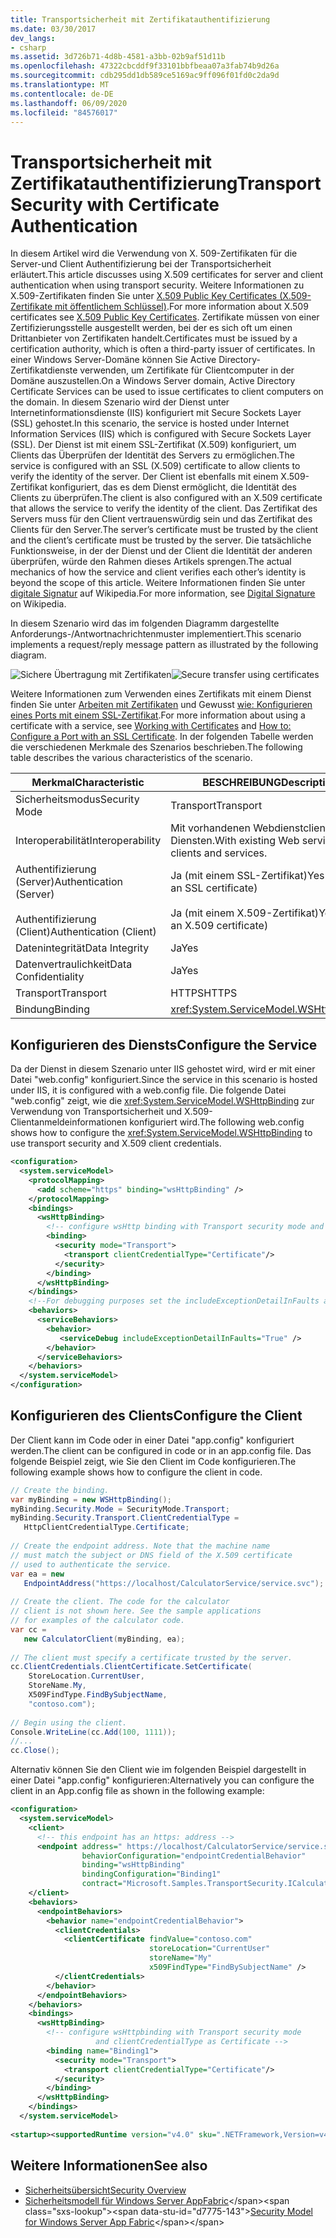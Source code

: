 ```yaml
---
title: Transportsicherheit mit Zertifikatauthentifizierung
ms.date: 03/30/2017
dev_langs:
- csharp
ms.assetid: 3d726b71-4d8b-4581-a3bb-02b9af51d11b
ms.openlocfilehash: 47322cbcddf9f33101bbfbeaa07a3fab74b9d26a
ms.sourcegitcommit: cdb295dd1db589ce5169ac9ff096f01fd0c2da9d
ms.translationtype: MT
ms.contentlocale: de-DE
ms.lasthandoff: 06/09/2020
ms.locfileid: "84576017"
---
```

# <a name="transport-security-with-certificate-authentication"></a><span data-ttu-id="d7775-102">Transportsicherheit mit Zertifikatauthentifizierung</span><span class="sxs-lookup"><span data-stu-id="d7775-102">Transport Security with Certificate Authentication</span></span>

<span data-ttu-id="d7775-103">In diesem Artikel wird die Verwendung von X. 509-Zertifikaten für die Server-und Client Authentifizierung bei der Transportsicherheit erläutert.</span><span class="sxs-lookup"><span data-stu-id="d7775-103">This article discusses using X.509 certificates for server and client authentication when using transport security.</span></span> <span data-ttu-id="d7775-104">Weitere Informationen zu X.509-Zertifikaten finden Sie unter [X.509 Public Key Certificates (X.509-Zertifikate mit öffentlichem Schlüssel)](/windows/desktop/SecCertEnroll/about-x-509-public-key-certificates).</span><span class="sxs-lookup"><span data-stu-id="d7775-104">For more information about X.509 certificates see [X.509 Public Key Certificates](/windows/desktop/SecCertEnroll/about-x-509-public-key-certificates).</span></span> <span data-ttu-id="d7775-105">Zertifikate müssen von einer Zertifizierungsstelle ausgestellt werden, bei der es sich oft um einen Drittanbieter von Zertifikaten handelt.</span><span class="sxs-lookup"><span data-stu-id="d7775-105">Certificates must be issued by a certification authority, which is often a third-party issuer of certificates.</span></span> <span data-ttu-id="d7775-106">In einer Windows Server-Domäne können Sie Active Directory-Zertifikatdienste verwenden, um Zertifikate für Clientcomputer in der Domäne auszustellen.</span><span class="sxs-lookup"><span data-stu-id="d7775-106">On a Windows Server domain, Active Directory Certificate Services can be used to issue certificates to client computers on the domain.</span></span> <span data-ttu-id="d7775-107">In diesem Szenario wird der Dienst unter Internetinformationsdienste (IIS) konfiguriert mit Secure Sockets Layer (SSL) gehostet.</span><span class="sxs-lookup"><span data-stu-id="d7775-107">In this scenario, the service is hosted under Internet Information Services (IIS) which is configured with Secure Sockets Layer (SSL).</span></span> <span data-ttu-id="d7775-108">Der Dienst ist mit einem SSL-Zertifikat (X.509) konfiguriert, um Clients das Überprüfen der Identität des Servers zu ermöglichen.</span><span class="sxs-lookup"><span data-stu-id="d7775-108">The service is configured with an SSL (X.509) certificate to allow clients to verify the identity of the server.</span></span> <span data-ttu-id="d7775-109">Der Client ist ebenfalls mit einem X.509-Zertifikat konfiguriert, das es dem Dienst ermöglicht, die Identität des Clients zu überprüfen.</span><span class="sxs-lookup"><span data-stu-id="d7775-109">The client is also configured with an X.509 certificate that allows the service to verify the identity of the client.</span></span> <span data-ttu-id="d7775-110">Das Zertifikat des Servers muss für den Client vertrauenswürdig sein und das Zertifikat des Clients für den Server.</span><span class="sxs-lookup"><span data-stu-id="d7775-110">The server’s certificate must be trusted by the client and the client’s certificate must be trusted by the server.</span></span> <span data-ttu-id="d7775-111">Die tatsächliche Funktionsweise, in der der Dienst und der Client die Identität der anderen überprüfen, würde den Rahmen dieses Artikels sprengen.</span><span class="sxs-lookup"><span data-stu-id="d7775-111">The actual mechanics of how the service and client verifies each other’s identity is beyond the scope of this article.</span></span> <span data-ttu-id="d7775-112">Weitere Informationen finden Sie unter [digitale Signatur](https://en.wikipedia.org/wiki/Digital_signature) auf Wikipedia.</span><span class="sxs-lookup"><span data-stu-id="d7775-112">For more information, see [Digital Signature](https://en.wikipedia.org/wiki/Digital_signature) on Wikipedia.</span></span>
  
 <span data-ttu-id="d7775-113">In diesem Szenario wird das im folgenden Diagramm dargestellte Anforderungs-/Antwortnachrichtenmuster implementiert.</span><span class="sxs-lookup"><span data-stu-id="d7775-113">This scenario implements a request/reply message pattern as illustrated by the following diagram.</span></span>  
  
 <span data-ttu-id="d7775-114">![Sichere Übertragung mit Zertifikaten](media/8f7b8968-899f-4538-a9e8-0eaa872a291c.gif "8f 7b8968-899f-4538-a9e8-0eaa872a291c")</span><span class="sxs-lookup"><span data-stu-id="d7775-114">![Secure transfer using certificates](media/8f7b8968-899f-4538-a9e8-0eaa872a291c.gif "8f7b8968-899f-4538-a9e8-0eaa872a291c")</span></span>  
  
 <span data-ttu-id="d7775-115">Weitere Informationen zum Verwenden eines Zertifikats mit einem Dienst finden Sie unter [Arbeiten mit Zertifikaten](working-with-certificates.md) und Gewusst [wie: Konfigurieren eines Ports mit einem SSL-Zertifikat](how-to-configure-a-port-with-an-ssl-certificate.md).</span><span class="sxs-lookup"><span data-stu-id="d7775-115">For more information about using a certificate with a service, see [Working with Certificates](working-with-certificates.md) and [How to: Configure a Port with an SSL Certificate](how-to-configure-a-port-with-an-ssl-certificate.md).</span></span> <span data-ttu-id="d7775-116">In der folgenden Tabelle werden die verschiedenen Merkmale des Szenarios beschrieben.</span><span class="sxs-lookup"><span data-stu-id="d7775-116">The following table describes the various characteristics of the scenario.</span></span>  
  
|<span data-ttu-id="d7775-117">Merkmal</span><span class="sxs-lookup"><span data-stu-id="d7775-117">Characteristic</span></span>|<span data-ttu-id="d7775-118">BESCHREIBUNG</span><span class="sxs-lookup"><span data-stu-id="d7775-118">Description</span></span>|  
|--------------------|-----------------|  
|<span data-ttu-id="d7775-119">Sicherheitsmodus</span><span class="sxs-lookup"><span data-stu-id="d7775-119">Security Mode</span></span>|<span data-ttu-id="d7775-120">Transport</span><span class="sxs-lookup"><span data-stu-id="d7775-120">Transport</span></span>|  
|<span data-ttu-id="d7775-121">Interoperabilität</span><span class="sxs-lookup"><span data-stu-id="d7775-121">Interoperability</span></span>|<span data-ttu-id="d7775-122">Mit vorhandenen Webdienstclients und Diensten.</span><span class="sxs-lookup"><span data-stu-id="d7775-122">With existing Web service clients and services.</span></span>|  
|<span data-ttu-id="d7775-123">Authentifizierung (Server)</span><span class="sxs-lookup"><span data-stu-id="d7775-123">Authentication (Server)</span></span><br /><br /> <span data-ttu-id="d7775-124">Authentifizierung (Client)</span><span class="sxs-lookup"><span data-stu-id="d7775-124">Authentication (Client)</span></span>|<span data-ttu-id="d7775-125">Ja (mit einem SSL-Zertifikat)</span><span class="sxs-lookup"><span data-stu-id="d7775-125">Yes (using an SSL certificate)</span></span><br /><br /> <span data-ttu-id="d7775-126">Ja (mit einem X.509-Zertifikat)</span><span class="sxs-lookup"><span data-stu-id="d7775-126">Yes (using an X.509 certificate)</span></span>|  
|<span data-ttu-id="d7775-127">Datenintegrität</span><span class="sxs-lookup"><span data-stu-id="d7775-127">Data Integrity</span></span>|<span data-ttu-id="d7775-128">Ja</span><span class="sxs-lookup"><span data-stu-id="d7775-128">Yes</span></span>|  
|<span data-ttu-id="d7775-129">Datenvertraulichkeit</span><span class="sxs-lookup"><span data-stu-id="d7775-129">Data Confidentiality</span></span>|<span data-ttu-id="d7775-130">Ja</span><span class="sxs-lookup"><span data-stu-id="d7775-130">Yes</span></span>|  
|<span data-ttu-id="d7775-131">Transport</span><span class="sxs-lookup"><span data-stu-id="d7775-131">Transport</span></span>|<span data-ttu-id="d7775-132">HTTPS</span><span class="sxs-lookup"><span data-stu-id="d7775-132">HTTPS</span></span>|  
|<span data-ttu-id="d7775-133">Bindung</span><span class="sxs-lookup"><span data-stu-id="d7775-133">Binding</span></span>|<xref:System.ServiceModel.WSHttpBinding>|  
  
## <a name="configure-the-service"></a><span data-ttu-id="d7775-134">Konfigurieren des Diensts</span><span class="sxs-lookup"><span data-stu-id="d7775-134">Configure the Service</span></span>  
 <span data-ttu-id="d7775-135">Da der Dienst in diesem Szenario unter IIS gehostet wird, wird er mit einer Datei "web.config" konfiguriert.</span><span class="sxs-lookup"><span data-stu-id="d7775-135">Since the service in this scenario is hosted under IIS, it is configured with a web.config file.</span></span> <span data-ttu-id="d7775-136">Die folgende Datei "web.config" zeigt, wie die <xref:System.ServiceModel.WSHttpBinding> zur Verwendung von Transportsicherheit und X.509-Clientanmeldeinformationen konfiguriert wird.</span><span class="sxs-lookup"><span data-stu-id="d7775-136">The following web.config shows how to configure the <xref:System.ServiceModel.WSHttpBinding> to use transport security and X.509 client credentials.</span></span>  
  
```xml  
<configuration>  
  <system.serviceModel>  
    <protocolMapping>  
      <add scheme="https" binding="wsHttpBinding" />  
    </protocolMapping>  
    <bindings>  
      <wsHttpBinding>  
        <!-- configure wsHttp binding with Transport security mode and clientCredentialType as Certificate -->  
        <binding>  
          <security mode="Transport">  
            <transport clientCredentialType="Certificate"/>
          </security>  
        </binding>  
      </wsHttpBinding>  
    </bindings>  
    <!--For debugging purposes set the includeExceptionDetailInFaults attribute to true-->  
    <behaviors>  
      <serviceBehaviors>  
        <behavior>
           <serviceDebug includeExceptionDetailInFaults="True" />  
        </behavior>  
      </serviceBehaviors>  
    </behaviors>  
  </system.serviceModel>  
</configuration>  
```  
  
## <a name="configure-the-client"></a><span data-ttu-id="d7775-137">Konfigurieren des Clients</span><span class="sxs-lookup"><span data-stu-id="d7775-137">Configure the Client</span></span>  
 <span data-ttu-id="d7775-138">Der Client kann im Code oder in einer Datei "app.config" konfiguriert werden.</span><span class="sxs-lookup"><span data-stu-id="d7775-138">The client can be configured in code or in an app.config file.</span></span> <span data-ttu-id="d7775-139">Das folgende Beispiel zeigt, wie Sie den Client im Code konfigurieren.</span><span class="sxs-lookup"><span data-stu-id="d7775-139">The following example shows how to configure the client in code.</span></span>  
  
```csharp
// Create the binding.  
var myBinding = new WSHttpBinding();  
myBinding.Security.Mode = SecurityMode.Transport;  
myBinding.Security.Transport.ClientCredentialType =  
   HttpClientCredentialType.Certificate;  
  
// Create the endpoint address. Note that the machine name
// must match the subject or DNS field of the X.509 certificate  
// used to authenticate the service.
var ea = new  
   EndpointAddress("https://localhost/CalculatorService/service.svc");  
  
// Create the client. The code for the calculator
// client is not shown here. See the sample applications  
// for examples of the calculator code.  
var cc =  
   new CalculatorClient(myBinding, ea);  
  
// The client must specify a certificate trusted by the server.  
cc.ClientCredentials.ClientCertificate.SetCertificate(  
    StoreLocation.CurrentUser,  
    StoreName.My,  
    X509FindType.FindBySubjectName,  
    "contoso.com");  
  
// Begin using the client.  
Console.WriteLine(cc.Add(100, 1111));  
//...  
cc.Close();  
```  
  
 <span data-ttu-id="d7775-140">Alternativ können Sie den Client wie im folgenden Beispiel dargestellt in einer Datei "app.config" konfigurieren:</span><span class="sxs-lookup"><span data-stu-id="d7775-140">Alternatively you can configure the client in an App.config file as shown in the following example:</span></span>  
  
```xml  
<configuration>  
  <system.serviceModel>  
    <client>  
      <!-- this endpoint has an https: address -->  
      <endpoint address=" https://localhost/CalculatorService/service.svc "
                behaviorConfiguration="endpointCredentialBehavior"  
                binding="wsHttpBinding"
                bindingConfiguration="Binding1"
                contract="Microsoft.Samples.TransportSecurity.ICalculator"/>  
    </client>  
    <behaviors>  
      <endpointBehaviors>  
        <behavior name="endpointCredentialBehavior">  
          <clientCredentials>  
            <clientCertificate findValue="contoso.com"  
                               storeLocation="CurrentUser"  
                               storeName="My"  
                               x509FindType="FindBySubjectName" />  
          </clientCredentials>  
        </behavior>  
      </endpointBehaviors>  
    </behaviors>  
    <bindings>  
      <wsHttpBinding>  
        <!-- configure wsHttpbinding with Transport security mode  
                   and clientCredentialType as Certificate -->  
        <binding name="Binding1">  
          <security mode="Transport">  
            <transport clientCredentialType="Certificate"/>  
          </security>  
        </binding>  
      </wsHttpBinding>  
    </bindings>  
  </system.serviceModel>  
  
<startup><supportedRuntime version="v4.0" sku=".NETFramework,Version=v4.0"/></startup></configuration>  
```  
  
## <a name="see-also"></a><span data-ttu-id="d7775-141">Weitere Informationen</span><span class="sxs-lookup"><span data-stu-id="d7775-141">See also</span></span>

- [<span data-ttu-id="d7775-142">Sicherheitsübersicht</span><span class="sxs-lookup"><span data-stu-id="d7775-142">Security Overview</span></span>](security-overview.md)
- <span data-ttu-id="d7775-143">[Sicherheitsmodell für Windows Server AppFabric](https://docs.microsoft.com/previous-versions/appfabric/ee677202(v=azure.10))</span><span class="sxs-lookup"><span data-stu-id="d7775-143">[Security Model for Windows Server App Fabric](https://docs.microsoft.com/previous-versions/appfabric/ee677202(v=azure.10))</span></span>
